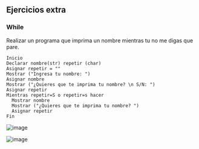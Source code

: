## Ejercicios extra

### While

Realizar un programa que imprima un nombre mientras tu no me digas que pare.

    Inicio 
    Declarar nombre(str) repetir (char)
    Asignar repetir = ""
    Mostrar ("Ingresa tu nombre: ")
    Asignar nombre
    Mostrar ("¿Quieres que te imprima tu nombre? \n S/N: ")
    Asignar repetir
    Mientras repetir=S o repetir=s hacer
      Mostrar nombre
      Mostrar ("¿Quieres que te imprima tu nombre? ")
      Asignar repetir
    Fin
    
![image](https://user-images.githubusercontent.com/111446231/187950703-a222d880-408f-42c7-b00e-b9c46b13b97f.png)

![image](https://user-images.githubusercontent.com/111446231/187951683-35ee6d48-80df-4ad6-b4ec-3c05bd11fe56.png)
